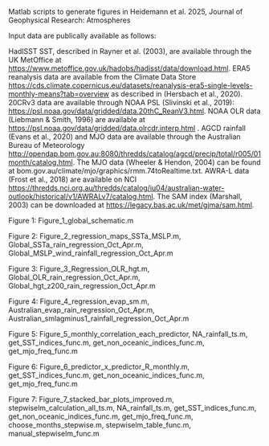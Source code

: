 Matlab scripts to generate figures in Heidemann et al. 2025, Journal of Geophysical Research: Atmospheres

Input data are publically available as follows:

HadISST SST, described in Rayner et al. (2003), are available through the UK MetOffice at https://www.metoffice.gov.uk/hadobs/hadisst/data/download.html. 
ERA5 reanalysis data are available from the Climate Data Store https://cds.climate.copernicus.eu/datasets/reanalysis-era5-single-levels-monthly-means?tab=overview as described in (Hersbach et al., 2020). 
20CRv3 data are available through NOAA PSL (Slivinski et al., 2019): https://psl.noaa.gov/data/gridded/data.20thC_ReanV3.html. 
NOAA OLR data (Liebmann & Smith, 1996) are available at https://psl.noaa.gov/data/gridded/data.olrcdr.interp.html . 
AGCD rainfall (Evans et al., 2020) and MJO data are available through the Australian Bureau of Meteorology http://opendap.bom.gov.au:8080/thredds/catalog/agcd/precip/total/r005/01month/catalog.html. 
The MJO data (Wheeler & Hendon, 2004) can be found at bom.gov.au/climate/mjo/graphics/rmm.74toRealtime.txt. 
AWRA-L data (Frost et al., 2018) are available on NCI https://thredds.nci.org.au/thredds/catalog/iu04/australian-water-outlook/historical/v1/AWRALv7/catalog.html. 
The SAM index (Marshall, 2003) can be downloaded at https://legacy.bas.ac.uk/met/gjma/sam.html.

Figure 1: Figure_1_global_schematic.m

Figure 2: Figure_2_regression_maps_SSTa_MSLP.m, Global_SSTa_rain_regression_Oct_Apr.m, Global_MSLP_wind_rainfall_regression_Oct_Apr.m

Figure 3: Figure_3_Regression_OLR_hgt.m, Global_OLR_rain_regression_Oct_Apr.m, Global_hgt_z200_rain_regression_Oct_Apr.m

Figure 4: Figure_4_regression_evap_sm.m, Australian_evap_rain_regression_Oct_Apr.m, Australian_smlagminus1_rainfall_regression_Oct_Apr.m

Figure 5: Figure_5_monthly_correlation_each_predictor, NA_rainfall_ts.m, get_SST_indices_func.m, get_non_oceanic_indices_func.m, get_mjo_freq_func.m

Figure 6: Figure_6_predictor_x_predictor_R_monthly.m, get_SST_indices_func.m, get_non_oceanic_indices_func.m, get_mjo_freq_func.m

Figure 7: Figure_7_stacked_bar_plots_improved.m, stepwiselm_calculation_all_ts.m, NA_rainfall_ts.m, get_SST_indices_func.m, get_non_oceanic_indices_func.m, get_mjo_freq_func.m, choose_months_stepwise.m, stepwiselm_table_func.m, manual_stepwiselm_func.m


